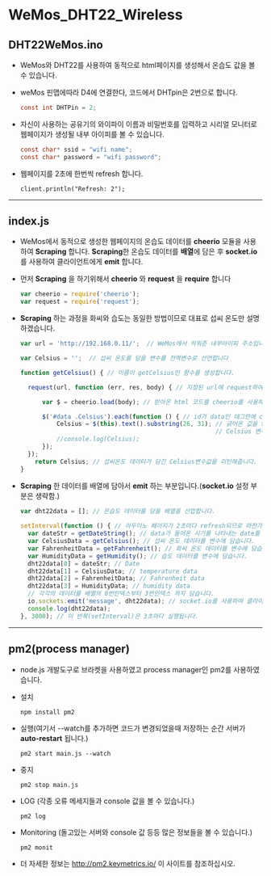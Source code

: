 # WeMos_DHT22_Wireless

## DHT22WeMos.ino

* WeMos와 DHT22를 사용하여 동적으로 html페이지를 생성해서 온습도 값을 볼 수 있습니다.

* weMos 핀맵에따라 D4에 연결한다, 코드에서 DHTpin은 2번으로 합니다.
  ```c
  const int DHTPin = 2; 
  ```
  
* 자신이 사용하는 공유기의 와이파이 이름과 비밀번호를 입력하고 시리얼 모니터로 웹페이지가 생성될 내부 아이피를 
  볼 수 있습니다. 
  ```c
  const char* ssid = "wifi name";
  const char* password = "wifi password";
  ```
  
* 웹페이지를 2초에 한번씩 refresh 합니다.
  ```
  client.println("Refresh: 2"); 
  ```
------------------------------------------------------------------------------------------------------------------------

## index.js

* WeMos에서 동적으로 생성한 웹페이지의 온습도 데이터를 **cheerio** 모듈을 사용하여 **Scraping** 합니다. 
  **Scraping**한 온습도 데이터를 **배열**에 담은 후 **socket.io**를 사용하여 클라이언트에게 **emit** 합니다.

* 먼저 **Scraping** 을 하기위해서 **cheerio** 와 **request** 을 **require** 합니다 
  ```javascript
  var cheerio = require('cheerio');
  var request = require('request');
  ```
  
* **Scraping** 하는 과정을 화씨와 습도는 동일한 방법이므로 대표로 섭씨 온도만 설명하겠습니다.
  ```javascript
  var url = 'http://192.168.0.11/';  // WeMos에서 띄워준 내부아이피 주소입니다

  var Celsius = '';  // 섭씨 온도를 담을 변수를 전역변수로 선언합니다

  function getCelsius() { // 이름이 getCelsius인 함수를 생성합니다.

    request(url, function (err, res, body) { // 지정된 url에 request하여 body값으로 html 코드를 받아옵니다

        var $ = cheerio.load(body); // 받아온 html 코드를 cheerio를 사용하여 $변수에 넣습니다.

        $('#data .Celsius').each(function () { // id가 data인 태그안에 class를 Celsius로 지정한 태그안에서 값을 긁어옵니다.
            Celsius = $(this).text().substring(26, 31); // 긁어온 값을 text()로 받고 substring으로 필요한 부분만 잘라서 
                                                        // Celsius 변수 안에 넣습니다.
            //console.log(Celsius);
        });
    });
      return Celsius; // 섭씨온도 데이터가 담긴 Celsius변수값을 리턴해줍니다.
  }
  ```
  
* **Scraping** 한 데이터를 배열에 담아서 **emit** 하는 부분입니다.(**socket.io** 설정 부분은 생략함.)
  ```javascript
  var dht22data = []; // 온습도 데이터를 담을 배열을 선업합니다.
    
  setInterval(function () { // 아두이노 페이지가 2초마다 refresh되므로 마찬가지로 Scraping 부분도 반복시켜줍니다.
    var dateStr = getDateString(); // data가 들어온 시기를 나타내는 date를 변수에 담습니다.
    var CelsiusData = getCelsius(); // 섭씨 온도 데이터를 변수에 담습니다.
    var FahrenheitData = getFahrenheit(); // 화씨 온도 데이터를 변수에 담습니다.
    var HumidityData = getHumidity(); // 습도 데이터를 변수에 담습니다.
    dht22data[0] = dateStr; // Date
    dht22data[1] = CelsiusData; // temperature data
    dht22data[2] = FahrenheitData; // Fahrenheit data
    dht22data[3] = HumidityData; // humidity data
    // 각각의 데이터를 배열의 0번인덱스부터 3번인덱스 까지 담습니다.
    io.sockets.emit('message', dht22data); // socket.io를 사용하여 클라이언트 페이지에 데이터를 담은 배열을 전송합니다.
    console.log(dht22data);
  }, 3000); // 이 반복(setInterval)은 3초마다 실행됩니다.
  ```
------------------------------------------------------------------------------------------------------------------------
## pm2(process manager)

* node.js 개발도구로 브라켓을 사용하였고 process manager인 pm2를 사용하였습니다. 

* 설치 
  ```
  npm install pm2 
  ```
  
* 실행(여기서 --watch를 추가하면 코드가 변경되었을때 저장하는 순간 서버가 **auto-restart** 됩니다.)
  ```
  pm2 start main.js --watch
  ```
  
* 중지 
  ```
  pm2 stop main.js
  ```
  
* LOG (각종 오류 메세지들과 console 값을 볼 수 있습니다.)
  ```
  pm2 log
  ```
  
* Monitoring (돌고있는 서버와 console 값 등등 많은 정보들을 볼 수 있습니다.)
  ```
  pm2 monit
  ```
  
* 더 자세한 정보는 http://pm2.keymetrics.io/ 이 사이트를 참조하십시오.
